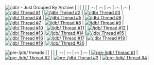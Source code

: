 ![/jdb/ - Just Dropped By Archive](https://files.catbox.moe/1wu18w.png)
|   |   |   |   |   |
:-: | :-:  | :-:  | :-:  | :-: |
[![/jdb/ Thread #1](https://files.catbox.moe/kfjpgm.png)](https://desuarchive.org/mlp/thread/38851366/) | [![/jdb/ Thread #2](https://files.catbox.moe/rpm1vv.png)](https://desuarchive.org/mlp/thread/38953266/) | [![/jdb/ Thread #3](https://files.catbox.moe/6tbln7.png)](https://desuarchive.org/mlp/thread/39005316/) | [![/jdb/ Thread #4](https://files.catbox.moe/h3y18u.png)](https://desuarchive.org/mlp/thread/39066113/) | [![/jdb/ Thread #5](https://files.catbox.moe/8pwq9d.png)](https://desuarchive.org/mlp/thread/39130946/) | 
[![/jdb/ Thread #6](https://files.catbox.moe/2os6rb.png)](https://desuarchive.org/mlp/thread/39206763/) | [![/jdb/ Thread #7](https://files.catbox.moe/nripak.png)](https://desuarchive.org/mlp/thread/39284585/) | [![/jdb/ Thread #8](https://files.catbox.moe/r0p51p.png)](https://desuarchive.org/mlp/thread/39353975/) | [![/jdb/ Thread #9](https://files.catbox.moe/4i3szw.png)](https://desuarchive.org/mlp/thread/39429898/) | [![/jdb/ Thread #10](https://files.catbox.moe/clunkt.png)](https://desuarchive.org/mlp/thread/39477837/) |
[![/jdb/ Thread #11](https://files.catbox.moe/mgnzqu.png)](https://desuarchive.org/mlp/thread/39552970/) | [![/jdb/ Thread #12](https://files.catbox.moe/jab64t.png)](https://desuarchive.org/mlp/thread/39610661/) |[![/jdb/ Thread #13](https://files.catbox.moe/a4nppx.png)](https://desuarchive.org/mlp/thread/39660640/) |[![/jdb/ Thread #14](https://files.catbox.moe/885aqo.png)](https://desuarchive.org/mlp/thread/39734254) |[![/jdb/ Thread #15](https://files.catbox.moe/l3h3d2.png)](https://desuarchive.org/mlp/thread/39799847) |
[![/jdb/ Thread #16](https://files.catbox.moe/r4uvk5.png)](https://desuarchive.org/mlp/thread/39870453/) | [![/jdb/ Thread #17](https://files.catbox.moe/mx7zxd.png)](https://desuarchive.org/mlp/thread/39937399) |[![/jdb/ Thread #18](https://files.catbox.moe/xom7qm.png)](https://desuarchive.org/mlp/thread/40011785) |[![/jdb/ Thread #19](https://files.catbox.moe/8rjtmj.png)](https://desuarchive.org/mlp/thread/40084802) |[![/jdb/ Thread #20](https://files.catbox.moe/v4695j.png)](https://boards.4channel.org/mlp/thread/40158639) |

![pre-/jdb/ threads ](https://files.catbox.moe/8qhbkg.png)
|   |   |   |   | 
:-: | :-:  | :-:  | :-:  | 
[![pre-/jdb/ Thread #1](https://files.catbox.moe/4xruip.png)](https://desuarchive.org/mlp/thread/37719708/) | [![pre-/jdb/ Thread #2](https://files.catbox.moe/ov22xf.png)](https://desuarchive.org/mlp/thread/37904436/) | [![pre-/jdb/ Thread #3](https://files.catbox.moe/9clr9n.png)](https://desuarchive.org/mlp/thread/38606364/) | [![pre-/jdb/ Thread #4](https://files.catbox.moe/1u4c9y.png)](https://desuarchive.org/mlp/thread/38716403/) |